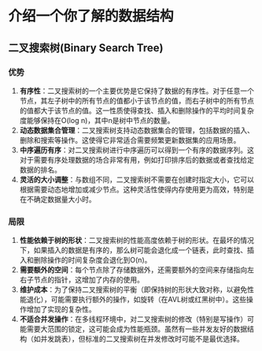# 介绍一个你了解的数据结构

## 二叉搜索树(Binary Search Tree)

### 优势

1. **有序性**：二叉搜索树的一个主要优势是它保持了数据的有序性。对于任意一个节点，其左子树中的所有节点的值都小于该节点的值，而右子树中的所有节点的值都大于该节点的值。这一性质使得查找、插入和删除操作的平均时间复杂度能够保持在O(log n)，其中n是树中节点的数量。
2. **动态数据集合管理**：二叉搜索树支持动态数据集合的管理，包括数据的插入、删除和搜索等操作。这使得它非常适合需要频繁更新数据集的应用场景。
3. **中序遍历有序**：对二叉搜索树进行中序遍历可以得到一个有序的数据序列。这对于需要有序处理数据的场合非常有用，例如打印排序后的数据或者查找给定数据的排名。
4. **灵活的大小调整**：与数组不同，二叉搜索树不需要在创建时指定大小，它可以根据需要动态地增加或减少节点。这种灵活性使得内存使用更为高效，特别是在不确定数据量大小时。

### 局限

1. **性能依赖于树的形状**：二叉搜索树的性能高度依赖于树的形状。在最坏的情况下，如果插入的数据是有序的，那么树可能会退化成一个链表，此时查找、插入和删除操作的时间复杂度会退化到O(n)。
2. **需要额外的空间**：每个节点除了存储数据外，还需要额外的空间来存储指向左右子节点的指针，这增加了内存的使用。
3. **维护成本**：为了保持二叉搜索树的平衡（即保持树的形状大致对称，以避免性能退化），可能需要执行额外的操作，如旋转（在AVL树或红黑树中）。这些操作增加了实现的复杂性。
4. **不适合并发操作**：在多线程环境中，对二叉搜索树的修改（特别是写操作）可能需要大范围的锁定，这可能会成为性能瓶颈。虽然有一些并发友好的数据结构（如并发跳表），但标准的二叉搜索树在并发修改时可能不是最优选择。